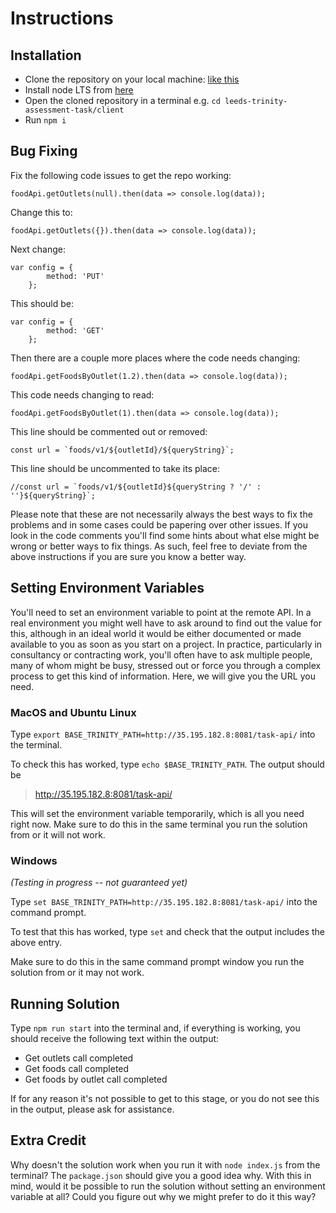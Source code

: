 # Instructions

## Installation

- Clone the repository on your local machine: [like this](https://docs.github.com/en/repositories/creating-and-managing-repositories/cloning-a-repository)
- Install node LTS from [here](https://nodejs.org)
- Open the cloned repository in a terminal e.g. `cd leeds-trinity-assessment-task/client`
- Run `npm i`

## Bug Fixing

Fix the following code issues to get the repo working:

`foodApi.getOutlets(null).then(data => console.log(data));`

Change this to:

`foodApi.getOutlets({}).then(data => console.log(data));`

Next change:

```
var config = {
        method: 'PUT'
    };
```

This should be:

```
var config = {
        method: 'GET'
    };
```

Then there are a couple more places where the code needs changing:

`foodApi.getFoodsByOutlet(1.2).then(data => console.log(data));`

This code needs changing to read:

`foodApi.getFoodsByOutlet(1).then(data => console.log(data));`

This line should be commented out or removed: 

```
const url = `foods/v1/${outletId}/${queryString}`;
```

This line should be uncommented to take its place:

```
//const url = `foods/v1/${outletId}${queryString ? '/' : ''}${queryString}`;
```

Please note that these are not necessarily always the best ways to fix the problems and in some cases could be papering over other issues.
If you look in the code comments you'll find some hints about what else might be wrong or better ways to fix things. As such, feel free
to deviate from the above instructions if you are sure you know a better way.

## Setting Environment Variables

You'll need to set an environment variable to point at the remote API. In a real environment you might well have to ask around to find out the value for this, although in an ideal world it would be either documented or made available to you as soon as you start on a project. In practice, particularly in consultancy or contracting work, you'll often have to ask multiple people, many of whom might be busy, stressed out or force you through a complex process to get this kind of information. Here, we will give you the URL you need.

### MacOS and Ubuntu Linux

Type `export BASE_TRINITY_PATH=http://35.195.182.8:8081/task-api/` into the terminal.

To check this has worked, type `echo $BASE_TRINITY_PATH`. The output should be 

> http://35.195.182.8:8081/task-api/

This will set the environment variable temporarily, which is all you need right now. Make sure to do this in the same terminal you run the solution from or it will not work.

### Windows

*(Testing in progress -- not guaranteed yet)*

Type `set BASE_TRINITY_PATH=http://35.195.182.8:8081/task-api/` into the command prompt.

To test that this has worked, type `set` and check that the output includes the above entry.

Make sure to do this in the same command prompt window you run the solution from or it may not work.

## Running Solution

Type `npm run start` into the terminal and, if everything is working, you should receive the following text within the output:

- Get outlets call completed
- Get foods call completed
- Get foods by outlet call completed

If for any reason it's not possible to get to this stage, or you do not see this in the output, please ask for assistance.

## Extra Credit

Why doesn't the solution work when you run it with `node index.js` from the terminal? The `package.json` should give you a good idea why. With this in mind, would it be possible to run the solution without setting an environment variable at all? Could you figure out why we might prefer to do it this way?
